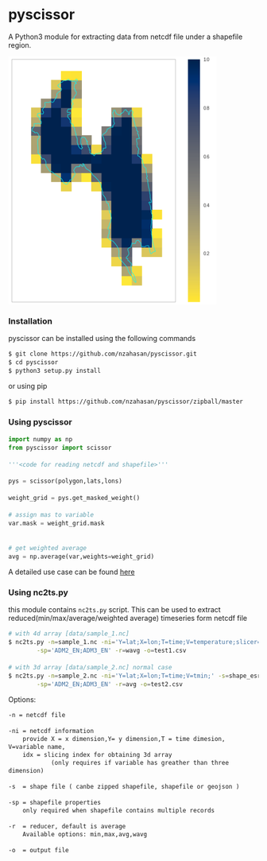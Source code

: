 # pyscissor
A Python3 module for extracting data from netcdf file under a shapefile region. 

<img src="data/sample.png" height="500" align="center">


### Installation

pyscissor can be installed using the following commands

```bash
$ git clone https://github.com/nzahasan/pyscissor.git
$ cd pyscissor
$ python3 setup.py install
```
or using pip

```bash
$ pip install https://github.com/nzahasan/pyscissor/zipball/master
```

### Using pyscissor

```python
import numpy as np
from pyscissor import scissor 

'''<code for reading netcdf and shapefile>'''

pys = scissor(polygon,lats,lons)

weight_grid = pys.get_masked_weight()

# assign mas to variable
var.mask = weight_grid.mask 


# get weighted average
avg = np.average(var,weights=weight_grid)

```
A detailed use case can be found <a href="notebooks/example_01.ipynb">here</a>


### Using nc2ts.py
this module contains `nc2ts.py` script. This can be used to extract reduced(min/max/average/weighted average) timeseries form netcdf file

```bash
# with 4d array [data/sample_1.nc]
$ nc2ts.py -n=sample_1.nc -ni='Y=lat;X=lon;T=time;V=temperature;slicer=[:,0,:,:]' -s=shape_esri.zip \
		-sp='ADM2_EN;ADM3_EN' -r=wavg -o=test1.csv

# with 3d array [data/sample_2.nc] normal case
$ nc2ts.py -n=sample_2.nc -ni='Y=lat;X=lon;T=time;V=tmin;' -s=shape_esri.zip \
		-sp='ADM2_EN;ADM3_EN' -r=avg -o=test2.csv
```
Options:

	-n = netcdf file

	-ni = netcdf information
		provide X = x dimension,Y= y dimension,T = time dimesion, V=variable name,
		idx = slicing index for obtaining 3d array 
				(only requires if variable has greather than three dimension)

	-s  = shape file ( canbe zipped shapefile, shapefile or geojson )

	-sp = shapefile properties
		only required when shapefile contains multiple records

	-r  = reducer, default is average
		Available options: min,max,avg,wavg

	-o  = output file
